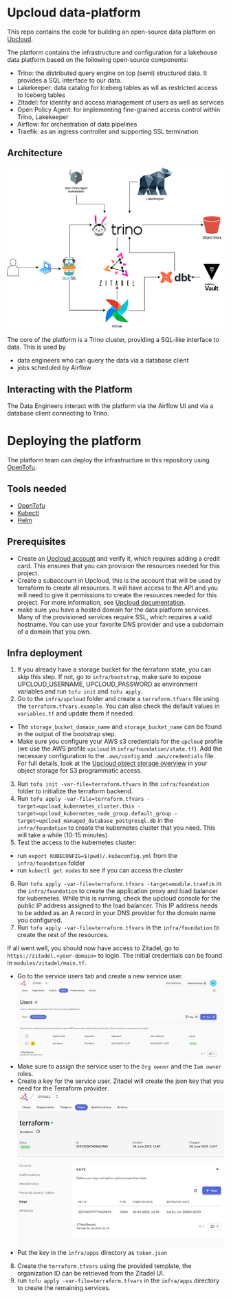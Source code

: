 # Upcloud data-platform

This repo contains the code for building an open-source data platform on [Upcloud](https://upcloud.com/).

The platform contains the infrastructure and configuration for a lakehouse data platform based on the following open-source components:
* Trino: the distributed query engine on top (semi) structured data. It provides a SQL interface to our data.
* Lakekeeper: data catalog for Iceberg tables as wll as restricted access to Iceberg tables
* Zitadel: for identity and access management of users as well as services
* Open Policy Agent: for implementing fine-grained access control within Trino, Lakekeeper
* Airflow: for orchestration of data pipelines
* Traefik: as an ingress controller and supporting SSL termination

## Architecture

![Architecture](docs/architecture.png)

The core of the platform is a Trino cluster, providing a SQL-like interface to data. This is used by
* data engineers who can query the data via a database client
* jobs scheduled by Airflow

## Interacting with the Platform
The Data Engineers interact with the platform via the Airflow UI and via a database client connecting to Trino.

# Deploying the platform

The platform team can deploy the infrastructure in this repository using [OpenTofu](https://opentofu.org/).

## Tools needed

* [OpenTofu](https://opentofu.org/)
* [Kubectl](https://kubernetes.io/docs/reference/kubectl/)
* [Helm](https://helm.sh/)

## Prerequisites

* Create an [Upcloud account](https://hub.upcloud.com) and verify it, which requires adding a credit card. This ensures that you can provision the resources needed for this project.
* Create a subaccount in Upcloud, this is the account that will be used by terraform to create all resources. 
  It will have access to the API and you will need to give it permissions to create the resources needed for this project.
  For more information, see [Upcloud documentation](https://upcloud.com/docs/guides/getting-started-upcloud-api/).
* make sure you have a hosted domain for the data platform services. Many of the provisioned services require SSL, which requires a valid hostname. 
  You can use your favorite DNS provider and use a subdomain of a domain that you own.

## Infra deployment

1. If you already have a storage bucket for the terraform state, you can skip this step. If not, go to `infra/bootstrap`, make sure to expose UPCLOUD_USERNAME, UPCLOUD_PASSWORD as environment variables and run `tofu init` and `tofu apply`.
2. Go to the `infra/upcloud` folder and create a `terraform.tfvars` file using the `terraform.tfvars.example`. You can also check the default values in `variables.tf` and update them if needed.
  - The `storage_bucket_domain_name` and `storage_bucket_name` can be found in the output of the bootstrap step.
  - Make sure you configure your AWS s3 credentials for the `upcloud` profile (we use the AWS profile `upcloud` in `infra/foundation/state.tf`).
  Add the necessary configuration to the `.aws/config` and `.aws/credentials` file. For full details, look at the [Upcloud object storage overview](https://hub.upcloud.com/object-storage/2.0) in your object storage for S3 programmatic access.
3. Run `tofu init -var-file=terraform.tfvars` in the `infra/foundation` folder to initialize the terraform backend.
4. Run `tofu apply -var-file=terraform.tfvars -target=upcloud_kubernetes_cluster.this -target=upcloud_kubernetes_node_group.default_group -target=upcloud_managed_database_postgresql.db` in the `infra/foundation` to create the kubernetes cluster that you need. This will take a while (10-15 minutes).
5. Test the access to the kubernetes cluster:
  - run `export KUBECONFIG=$(pwd)/.kubeconfig.yml` from the `infra/foundation` folder
  - run `kubectl get nodes` to see if you can access the cluster
6.  Run `tofu apply -var-file=terraform.tfvars -target=module.traefik` in the `infra/foundation` to create the application proxy and load balancer for kubernetes.
  While this is running, check the upcloud console for the public IP address assigned to the load balancer. This IP address needs to be added as an A record in your DNS provider for the domain name you configured.
7. Run `tofu apply -var-file=terraform.tfvars` in the `infra/foundation` to create the rest of the resources.

If all went well, you should now have access to Zitadel, go to `https://zitadel.<your-domain>` to login. The initial credentials can be found in `modules/zitadel/main.tf`. 
- Go to the service users tab and create a new service user. ![Create service user](docs/CreateZitadelServiceUser.png)
- Make sure to assign the service user to the `Org owner` and the `Iam owner` roles.
- Create a key for the service user. Zitadel will create the json key that you need for the Terraform provider. ![Create Key Service user](docs/CreateKeyForZitadelServiceUser.png)
- Put the key in the `infra/apps` directory as `token.json`

8. Create the `terraform.tfvars` using the provided template, the organization ID can be retrieved from the Zitadel UI.
9. run `tofu apply -var-file=terraform.tfvars` in the `infra/apps` directory to create the remaining services.